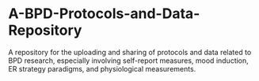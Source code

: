 # A-BPD-Protocols-and-Data-Repository
A repository for the uploading and sharing of protocols and data related to BPD research, especially involving self-report measures, mood induction, ER strategy paradigms, and physiological measurements.
